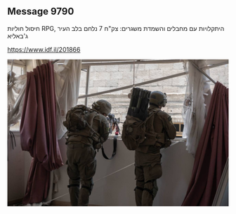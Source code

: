 ## Message 9790

חיסול חוליות RPG, היתקלויות עם מחבלים והשמדת משגרים: 
צק"ח 7 נלחם בלב העיר ג'באליא

https://www.idf.il/201866

![Photo](9790/9790_photo.jpg)
